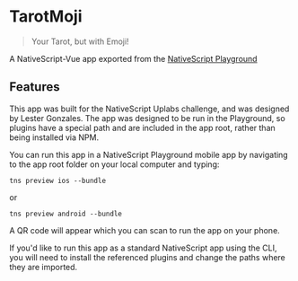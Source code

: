 # TarotMoji

> Your Tarot, but with Emoji!

A NativeScript-Vue app exported from the [NativeScript Playground](http://play.nativescript.org)

## Features

This app was built for the NativeScript Uplabs challenge, and was designed by Lester Gonzales. The app was designed to be run in the Playground, so plugins have a special path and are included in the app root, rather than being installed via NPM.

You can run this app in a NativeScript Playground mobile app by navigating to the app root folder on your local computer and typing:

`tns preview ios --bundle`

or

`tns preview android --bundle`

A QR code will appear which you can scan to run the app on your phone.

If you'd like to run this app as a standard NativeScript app using the CLI, you will need to install the referenced plugins and change the paths where they are imported.

